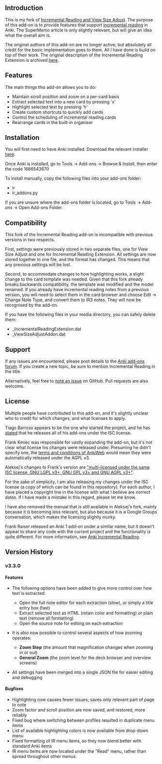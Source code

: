 ## Introduction

This is my fork of [Incremental Reading and View Size Adjust](https://github.com/aleksejrs/anki-2.0-vsa-and-ire). The purpose of this add-on is to provide features that support [incremental reading](http://www.supermemo.com/help/read.htm) in Anki. The SuperMemo article is only slightly relevant, but will give an idea what the overall aim is.

The original authors of this add-on are no longer active, but absolutely all credit for the basic implementation goes to them. All I have done is build on top of their work. The original description of the Incremental Reading Extension is archived [here](https://web.archive.org/web/20131031170459/https://ankiweb.net/shared/info/2880922486).

## Features

The main things this add-on allows you to do:

* Maintain scroll position and zoom on a per-card basis
* Extract selected text into a new card by pressing 'x'
* Highlight selected text by pressing 'h'
* Create custom shortcuts to quickly add cards
* Control the scheduling of incremental reading cards
* Rearrange cards in the built-in organiser

## Installation

You will first need to have Anki installed. Download the relevant installer [here](http://ankisrs.net).

Once Anki is installed, go to Tools -> Add-ons -> Browse & Install, then enter the code 1666543670

To install manually, copy the following files into your add-ons folder:

* ir
* ir_addons.py

If you are unsure where the add-ons folder is located, go to Tools -> Add-ons -> Open Add-ons Folder.

## Compatibility

This fork of the Incremental Reading add-on is incompatible with previous versions in two respects.

First, settings were previously stored in two separate files, one for View Size Adjust and one for Incremental Reading Extension. All settings are now stored together in one file, and the format has changed. This means that any previous settings will be lost.

Second, to accommodate changes to how highlighting works, a slight change to the card template was needed. Given that this fork already breaks backwards compatibility, the template was modified and the model renamed. If you already have incremental reading notes from a previous version, you will need to select them in the card browser and choose Edit -> Change Note Type, and convert them to IR3 notes. They will now be recognised by the add-on.

If you have the following files in your media directory, you can safely delete them:

* \_IncrementalReadingExtension.dat
* \_ViewSizeAdjustAddon.dat

## Support

If any issues are encountered, please post details to the [Anki add-ons forum](https://anki.tenderapp.com/discussions/add-ons). If you create a new topic, be sure to mention Incremental Reading in the title.

Alternatively, feel free to [note an issue](https://github.com/luoliyan/incremental-reading-for-anki/issues) on GitHub. Pull requests are also welcome.

## License

Multiple people have contributed to this add-on, and it's slightly unclear who to credit for which changes, and what licenses to apply.

Tiago Barroso appears to be the one who started the project, and he has [stated](https://groups.google.com/d/msg/anki-addons/xibqDVFqQwQ/-qpxKvxurPMJ) that he releases all of his add-ons under the ISC license.

Frank Kmiec was responsible for vastly expanding the add-on, but it's not clear what license his changes were released under. Presuming he didn't specify one, the [terms and conditions of AnkiWeb](https://ankiweb.net/account/terms) would mean they were automatically released under the AGPL v3.

Aleksej's changes to Frank's version are ["multi-licensed under the same ISC license, GNU LGPL v3+, GNU GPL v3+ and GNU AGPL v3+"](https://github.com/aleksejrs/anki-2.0-vsa-and-ire).

For the sake of simplicity, I am also releasing my changes under the ISC license (a copy of which can be found in this repository). For each author, I have placed a copyright line in the license with what I believe are correct dates. If I have made a mistake in this regard, please let me know.

I have also removed the manual that is still available in Aleksej's fork, mainly because it is becoming less relevant, but also because it is a Google Groups conversation, which makes the licensing slightly murky.

Frank Raiser released an Anki 1 add-on under a similar name, but it doesn't appear to share any code with the current project and the functionality is quite different. For more information, see [Anki Incremental Reading](http://frankraiser.de/drupal/AnkiIR).

## Version History

### v3.3.0

#### Features

- The following options have been added to give more control over how text is extracted:
  - Open the full note editor for each extraction (slow), or simply a title entry box (fast)
  - Extract selected text as HTML (retain color and formatting) or plain text (remove all formatting)
  - Open the source note for editing on each extraction

- It is also now possible to control several aspects of how zooming operates:
  - **Zoom Step** (the amount that magnification changes when zooming in or out)
  - **General Zoom** (the zoom level for the deck browser and overview screens)

- All settings have been merged into a single JSON file for easier editing and debugging

#### Bugfixes

- Highlighting now causes fewer issues; saves only relevant part of page to note
- Zoom factor and scroll position are now saved, and restored, more reliably
- Fixed bug where switching between profiles resulted in duplicate menu items
- List of available highlighting colors is now available from drop-down menu
- Fixed formatting of IR menu items, so they now blend better with standard Anki items
- IR menu items are now located under the "Read" menu, rather than spread throughout other menus
